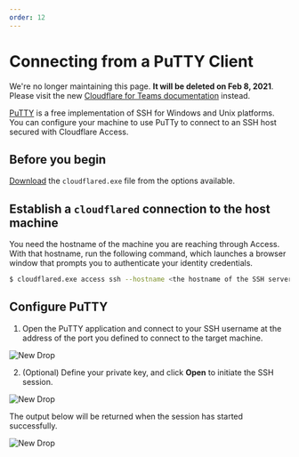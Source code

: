 ```yaml
---
order: 12
---
```


# Connecting from a PuTTY Client

<Aside type='warning' header='⚠️ THIS PAGE IS OUTDATED'>

We're no longer maintaining this page. **It will be deleted on Feb 8, 2021**. Please visit the new [Cloudflare for Teams documentation](https://developers.cloudflare.com/cloudflare-one/teams-docs-changes) instead.

</Aside>

[PuTTY](https://www.chiark.greenend.org.uk/~sgtatham/putty/) is a free implementation of SSH for Windows and Unix platforms. You can configure your machine to use PuTTy to connect to an SSH host secured with Cloudflare Access.

## Before you begin

[Download](https://developers.cloudflare.com/argo-tunnel/downloads/) the `cloudflared.exe` file from the options available.

## Establish a `cloudflared` connection to the host machine

You need the hostname of the machine you are reaching through Access. With that hostname, run the following command, which launches a browser window that prompts you to authenticate your identity credentials.

```bash
$ cloudflared.exe access ssh --hostname <the hostname of the SSH server> --url localhost:<unused port>
```

## Configure PuTTY

1. Open the PuTTY application and connect to your SSH username at the address of the port you defined to connect to the target machine.

![New Drop](../static/putty-config.png)

2. (Optional) Define your private key, and click **Open** to initiate the SSH session.

![New Drop](../static/putty-open.png)

The output below will be returned when the session has started successfully.

![New Drop](../static/putty-start.png)
